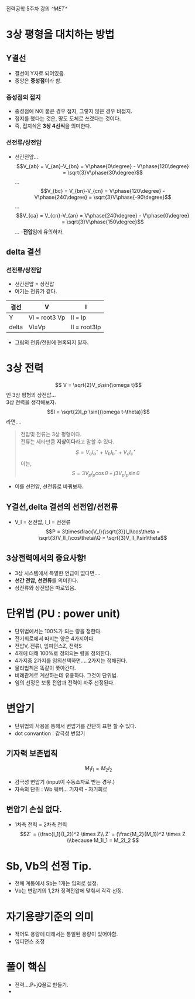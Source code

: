 전력공학 5주차 강의
*^*MET*^*
# 3상 평형을 대치하는 방법
## Y결선
- 결선이 Y자로 되어있음.
- 중앙은 **중성점**이라 함.
### 중성점의 접지
- 중성점에 N이 붙은 경우 접지, 그렇지 않은 경우 비접지.
- 접지를 했다는 것은, 땅도 도체로 쓰겠다는 것이다.
- 즉, 접지식은 **3상 4선식**을 의미한다.
### 선전류/상전압
- 선간전압...
$$V_{ab} = V_{an}-V_{bn} = V\phase{0\degree} - V\phase{120\degree} = \sqrt{3}V\phase{30\degree}$$...
$$V_{bc} = V_{bn}-V_{cn} = V\phase{120\degree} - V\phase{240\degree} = \sqrt{3}V\phase{-90\degree}$$...
$$V_{ca} = V_{cn}-V_{an} = V\phase{240\degree} - V\phase{0\degree} = \sqrt{3}V\phase{150\degree}$$...
-**전압**임에 유의하자.

## delta 결선

### 선전류/상전압
- 선간전압 = 상전압
- 여기는 전류가 같다.

|결선|V|I|
|----|--|--|
|Y|Vl = root3 Vp|Il = Ip|
|delta| Vl=Vp | Il = root3Ip|

- 그림의 전류/전원에 현혹되지 말자.

# 3상 전력
$$ V = \sqrt{2}V_p\sin{\omega t}$$
인 3상 평형의 상전압...     
3상 전력을 생각해보자.  
$$I = \sqrt{2}I_p \sin{(\omega t-\theta)}$$
라면....    
> 전압및 전류는 3상 평형이다.       
> 전류는 세타만큼 **지상이다**라고 말할 수 있다.    
$$S = V_a I_a^\star +  V_b I_b^\star+ V_c I_c^\star$$
이는,
$$S = 3V_p I_p \cos\theta + j3V_pI_p\sin\theta$$
- 이를 선전압, 선전류로 바꿔보자.

## Y결선,delta 결선의 선전압/선전류
- V_l = 선전압, I_l = 선전류
$$P = 3\times\frac{V_l}{\sqrt{3}}I_l\cos\theta = \sqrt{3}V_lI_l\cos\theta\\Q = \sqrt{3}V_lI_l\sin\theta$$

## 3상전력에서의 중요사항!
- 3상 시스템에서 특별한 언급이 없다면....
- **선간 전압, 선전류**를 의미한다. 
- 상전류와 상전압은 따로있음.

# 단위법 (PU : power unit)
- 단위법에서는 100%가 되는 량을 정한다.
- 전기회로에서 따지는 양은 4가지이다.
- 전압V, 전류I, 임피던스Z, 전력S
- 4개에 대해 100%로 정의되는 량을 정의한다.
- 4가지중 2가지를 임의선택하면.... 2가지는 정해진다.
- 물리법칙은 똑같이 쫓아간다. 
- 비례관계로 계산하는데 유용하다. 그것이 단위법.
- 임의 선정은 보통 전압과 전력이 자주 선정된다.

# 변압기
- 단위법의 사용을 통해서 변압기를 간단히 표현 할 수 있다.
- dot convantion : 감극성 변압기
## 기자력 보존법칙
$$M_1I_1 = M_2I_2$$
- 감극성 변압기 (input이 수동소자로 받는 경우.)
- 자속의 단위 : Wb 웨버... 기자력 - 자기회로
## 변압기 손실 없다.
- 1차측 전력 = 2차측 전력
$$Z` = (\frac{I_1}{I_2})^2 \times Z\\ Z` = (\frac{M_2}{M_1})^2 \times Z \\\because M_1I_1 = M_2I_2 $$

# Sb, Vb의 선정 Tip.
- 전체 계통에서 Sb는 1개는 임의로 설정. 
- Vb는 변압기의 1,2차 정격전압에 맟춰서 각각 선정.

# 자기용량기준의 의미
- 적어도 용량에 대해서는 통일된 용량이 있어야함.
- 임피던스 조정

# 풀이 핵심
- 전력....P+jQ꼴로 만들기.
- 